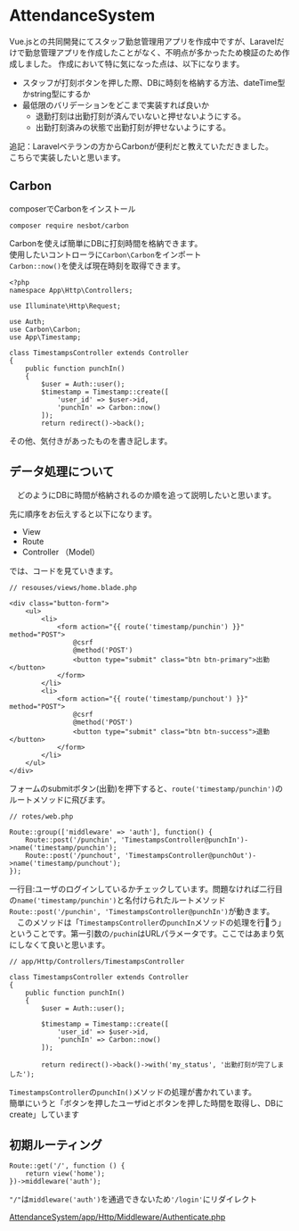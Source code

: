 # AttendanceSystem

Vue.jsとの共同開発にてスタッフ勤怠管理用アプリを作成中ですが、Laravelだけで勤怠管理アプリを作成したことがなく、不明点が多かったため検証のため作成しました。
作成において特に気になった点は、以下になります。<br>
 - スタッフが打刻ボタンを押した際、DBに時刻を格納する方法、dateTime型かstring型にするか
 - 最低限のバリデーションをどこまで実装すれば良いか
   - 退勤打刻は出勤打刻が済んでいないと押せないようにする。
   - 出勤打刻済みの状態で出勤打刻が押せないようにする。

追記：Laravelベテランの方からCarbonが便利だと教えていただきました。<br>
こちらで実装したいと思います。<br>

## Carbon

composerでCarbonをインストール<br>

```composer require nesbot/carbon```

 Carbonを使えば簡単にDBに打刻時間を格納できます。<br>
使用したいコントローラに`Carbon\Carbon`をインポート<br>
`Carbon::now()`を使えば現在時刻を取得できます。<br>
```
<?php
namespace App\Http\Controllers;

use Illuminate\Http\Request;

use Auth;
use Carbon\Carbon;
use App\Timestamp;

class TimestampsController extends Controller
{
    public function punchIn()
    {
        $user = Auth::user();
        $timestamp = Timestamp::create([
            'user_id' => $user->id,
            'punchIn' => Carbon::now()
        ]);
        return redirect()->back();

```




その他、気付きがあったものを書き記します。<br>

## データ処理について
　どのようにDBに時間が格納されるのか順を追って説明したいと思います。<br>
  
先に順序をお伝えすると以下になります。<br>

 - View
 - Route
 - Controller （Model）

では、コードを見ていきます。<br>

```
// resouses/views/home.blade.php

<div class="button-form">
    <ul>
        <li>
            <form action="{{ route('timestamp/punchin') }}" method="POST">
                @csrf
                @method('POST')
                <button type="submit" class="btn btn-primary">出勤</button>
            </form>
        </li>
        <li>
            <form action="{{ route('timestamp/punchout') }}" method="POST">
                @csrf
                @method('POST')
                <button type="submit" class="btn btn-success">退勤</button>
            </form>
        </li>
    </ul>
</div>

```
フォームのsubmitボタン(出勤)を押下すると、`route('timestamp/punchin')`のルートメソッドに飛びます。<br>

```
// rotes/web.php

Route::group(['middleware' => 'auth'], function() {
    Route::post('/punchin', 'TimestampsController@punchIn')->name('timestamp/punchin');
    Route::post('/punchout', 'TimestampsController@punchOut')->name('timestamp/punchout');
});
```
一行目:ユーザのログインしているかチェックしています。問題なければ二行目の`name('timestamp/punchin')`と名付けられたルートメソッド`Route::post('/punchin', 'TimestampsController@punchIn')`が動きます。  <br>
　このメソッドは「`TimestampsController`の`punchIn`メソッドの処理を行う」ということです。第一引数の`/puchin`はURLパラメータです。ここではあまり気にしなくて良いと思います。<br>

```
// app/Http/Controllers/TimestampsController 

class TimestampsController extends Controller
{
    public function punchIn()
    {
        $user = Auth::user();

        $timestamp = Timestamp::create([
            'user_id' => $user->id,
            'punchIn' => Carbon::now()
        ]);

        return redirect()->back()->with('my_status', '出勤打刻が完了しました');
```
`TimestampsController`の`punchIn()`メソッドの処理が書かれています。<br>
簡単にいうと「ボタンを押したユーザidとボタンを押した時間を取得し、DBにcreate」しています<br>


## 初期ルーティング

```
Route::get('/', function () {
    return view('home');
})->middleware('auth');
```

`"/"`は`middleware('auth')`を通過できないため`'/login'`にリダイレクト<br>

[AttendanceSystem/app/Http/Middleware/Authenticate.php](https://github.com/rinonkia/AttendanceSystem/blob/52e6a70118ca7e1e1ae5fa28bb8fb9bad03b3dee/app/Http/Middleware/Authenticate.php#L15)

